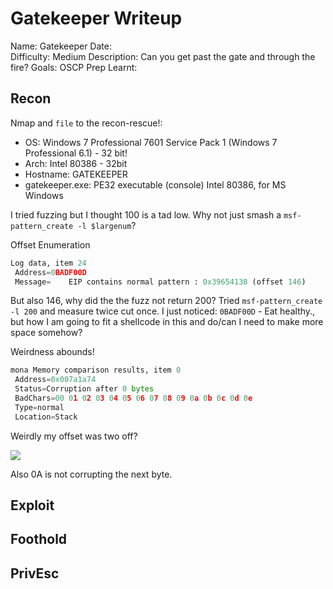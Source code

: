 # Gatekeeper Writeup
Name: Gatekeeper
Date:  
Difficulty:  Medium
Description: Can you get past the gate and through the fire?
Goals:  OSCP Prep 
Learnt:

## Recon

Nmap and `file` to the recon-rescue!:
- OS: Windows 7 Professional 7601 Service Pack 1 (Windows 7 Professional 6.1) - 32 bit! 
- Arch: Intel 80386 - 32bit
- Hostname: GATEKEEPER
- gatekeeper.exe: PE32 executable (console) Intel 80386, for MS Windows

I tried fuzzing but I thought 100 is a tad low.
Why not just smash a `msf-pattern_create -l $largenum`? 

Offset Enumeration

```python
Log data, item 24
 Address=0BADF00D
 Message=    EIP contains normal pattern : 0x39654138 (offset 146)
```

But also 146, why did the the fuzz not return 200? Tried  `msf-pattern_create -l 200` and measure twice cut once. I just noticed: `0BADF00D` - Eat healthy., but how I am going to fit a shellcode in this and do/can I need to make more space somehow?

Weirdness abounds!
```python
mona Memory comparison results, item 0
 Address=0x007a1a74
 Status=Corruption after 0 bytes
 BadChars=00 01 02 03 04 05 06 07 08 09 0a 0b 0c 0d 0e
 Type=normal
 Location=Stack
```

Weirdly my offset was two off?

![](eh.png)

Also 0A is not corrupting the next byte.

## Exploit

## Foothold

## PrivEsc

      
